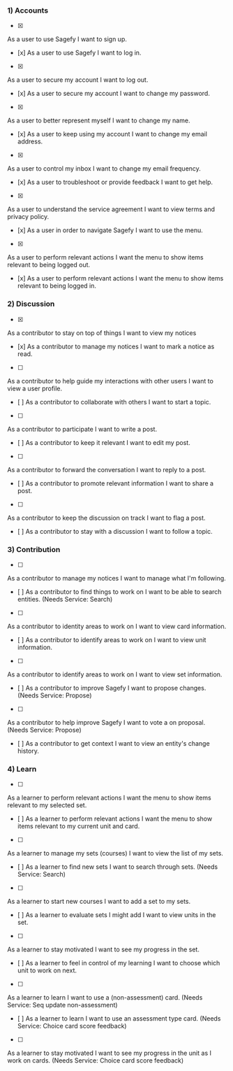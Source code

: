 ### 1) Accounts

- [x]
As a user
to use Sagefy
I want to sign up.
- [x]
As a user
to use Sagefy
I want to log in.
- [x]
As a user
to secure my account
I want to log out.
- [x]
As a user
to secure my account
I want to change my password.
- [x]
As a user
to better represent myself
I want to change my name.
- [x]
As a user
to keep using my account
I want to change my email address.
- [x]
As a user
to control my inbox
I want to change my email frequency.
- [x]
As a user
to troubleshoot or provide feedback
I want to get help.
- [x]
As a user
to understand the service agreement
I want to view terms and privacy policy.
- [x]
As a user
in order to navigate Sagefy
I want to use the menu.
- [x]
As a user
to perform relevant actions
I want the menu to show items relevant to being logged out.
- [x]
As a user
to perform relevant actions
I want the menu to show items relevant to being logged in.

### 2) Discussion

- [x]
As a contributor
to stay on top of things
I want to view my notices
- [x]
As a contributor
to manage my notices
I want to mark a notice as read.
- [ ]
As a contributor
to help guide my interactions with other users
I want to view a user profile.
- [ ]
As a contributor
to collaborate with others
I want to start a topic.
- [ ]
As a contributor
to participate
I want to write a post.
- [ ]
As a contributor
to keep it relevant
I want to edit my post.
- [ ]
As a contributor
to forward the conversation
I want to reply to a post.
- [ ]
As a contributor
to promote relevant information
I want to share a post.
- [ ]
As a contributor
to keep the discussion on track
I want to flag a post.
- [ ]
As a contributor
to stay with a discussion
I want to follow a topic.

### 3) Contribution

- [ ]
As a contributor
to manage my notices
I want to manage what I'm following.
- [ ]
As a contributor
to find things to work on
I want to be able to search entities.
(Needs Service: Search)
- [ ]
As a contributor
to identity areas to work on
I want to view card information.
- [ ]
As a contributor
to identify areas to work on
I want to view unit information.
- [ ]
As a contributor
to identify areas to work on
I want to view set information.
- [ ]
As a contributor
to improve Sagefy
I want to propose changes.
(Needs Service: Propose)
- [ ]
As a contributor
to help improve Sagefy
I want to vote a on proposal.
(Needs Service: Propose)
- [ ]
As a contributor
to get context
I want to view an entity's change history.

### 4) Learn

- [ ]
As a learner
to perform relevant actions
I want the menu to show items relevant to my selected set.
- [ ]
As a learner
to perform relevant actions
I want the menu to show items relevant to my current unit and card.
- [ ]
As a learner
to manage my sets (courses)
I want to view the list of my sets.
- [ ]
As a learner
to find new sets
I want to search through sets.
(Needs Service: Search)
- [ ]
As a learner
to start new courses
I want to add a set to my sets.
- [ ]
As a learner
to evaluate sets I might add
I want to view units in the set.
- [ ]
As a learner
to stay motivated
I want to see my progress in the set.
- [ ]
As a learner
to feel in control of my learning
I want to choose which unit to work on next.
- [ ]
As a learner
to learn
I want to use a (non-assessment) card.
(Needs Service: Seq update non-assessment)
- [ ]
As a learner
to learn
I want to use an assessment type card.
(Needs Service: Choice card score feedback)
- [ ]
As a learner
to stay motivated
I want to see my progress in the unit as I work on cards.
(Needs Service: Choice card score feedback)
